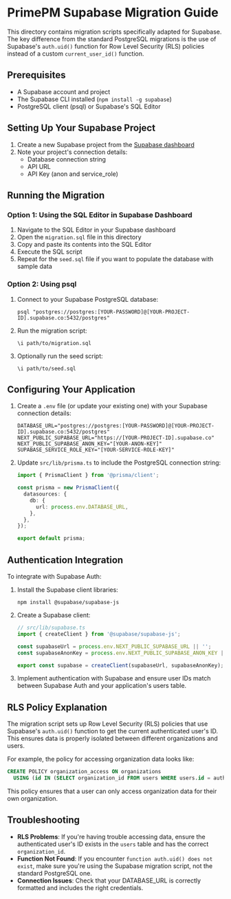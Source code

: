 # PrimePM Supabase Migration Guide

This directory contains migration scripts specifically adapted for Supabase. The key difference from the standard PostgreSQL migrations is the use of Supabase's `auth.uid()` function for Row Level Security (RLS) policies instead of a custom `current_user_id()` function.

## Prerequisites

- A Supabase account and project
- The Supabase CLI installed (`npm install -g supabase`)
- PostgreSQL client (psql) or Supabase's SQL Editor

## Setting Up Your Supabase Project

1. Create a new Supabase project from the [Supabase dashboard](https://app.supabase.com)
2. Note your project's connection details:
   - Database connection string
   - API URL
   - API Key (anon and service_role)

## Running the Migration

### Option 1: Using the SQL Editor in Supabase Dashboard

1. Navigate to the SQL Editor in your Supabase dashboard
2. Open the `migration.sql` file in this directory
3. Copy and paste its contents into the SQL Editor
4. Execute the SQL script
5. Repeat for the `seed.sql` file if you want to populate the database with sample data

### Option 2: Using psql

1. Connect to your Supabase PostgreSQL database:
   ```
   psql "postgres://postgres:[YOUR-PASSWORD]@[YOUR-PROJECT-ID].supabase.co:5432/postgres"
   ```
2. Run the migration script:
   ```
   \i path/to/migration.sql
   ```
3. Optionally run the seed script:
   ```
   \i path/to/seed.sql
   ```

## Configuring Your Application

1. Create a `.env` file (or update your existing one) with your Supabase connection details:
   ```
   DATABASE_URL="postgres://postgres:[YOUR-PASSWORD]@[YOUR-PROJECT-ID].supabase.co:5432/postgres"
   NEXT_PUBLIC_SUPABASE_URL="https://[YOUR-PROJECT-ID].supabase.co"
   NEXT_PUBLIC_SUPABASE_ANON_KEY="[YOUR-ANON-KEY]"
   SUPABASE_SERVICE_ROLE_KEY="[YOUR-SERVICE-ROLE-KEY]"
   ```

2. Update `src/lib/prisma.ts` to include the PostgreSQL connection string:
   ```typescript
   import { PrismaClient } from '@prisma/client';

   const prisma = new PrismaClient({
     datasources: {
       db: {
         url: process.env.DATABASE_URL,
       },
     },
   });

   export default prisma;
   ```

## Authentication Integration

To integrate with Supabase Auth:

1. Install the Supabase client libraries:
   ```
   npm install @supabase/supabase-js
   ```

2. Create a Supabase client:
   ```typescript
   // src/lib/supabase.ts
   import { createClient } from '@supabase/supabase-js';

   const supabaseUrl = process.env.NEXT_PUBLIC_SUPABASE_URL || '';
   const supabaseAnonKey = process.env.NEXT_PUBLIC_SUPABASE_ANON_KEY || '';

   export const supabase = createClient(supabaseUrl, supabaseAnonKey);
   ```

3. Implement authentication with Supabase and ensure user IDs match between Supabase Auth and your application's users table.

## RLS Policy Explanation

The migration script sets up Row Level Security (RLS) policies that use Supabase's `auth.uid()` function to get the current authenticated user's ID. This ensures data is properly isolated between different organizations and users.

For example, the policy for accessing organization data looks like:

```sql
CREATE POLICY organization_access ON organizations
  USING (id IN (SELECT organization_id FROM users WHERE users.id = auth.uid()));
```

This policy ensures that a user can only access organization data for their own organization.

## Troubleshooting

- **RLS Problems**: If you're having trouble accessing data, ensure the authenticated user's ID exists in the `users` table and has the correct `organization_id`.
- **Function Not Found**: If you encounter `function auth.uid() does not exist`, make sure you're using the Supabase migration script, not the standard PostgreSQL one.
- **Connection Issues**: Check that your DATABASE_URL is correctly formatted and includes the right credentials.
